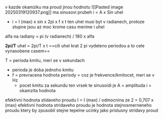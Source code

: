 v kazde okamziku ma proud jinou hodnotu
![[Pasted image 20250319120937.png]]
ma sinusovi prubeh
i = A x Sin uhel
- i = I (max) x sin x 2pi x f x t
ten uhel musi byt v radianech, protoze stupne jsou az moc
krome casu merime i uhel

alfa na radiany = pi (v radianech) / 180 x alfa

**2pi/T**
uhel = 2pi/T x t
==cili uhel krat 2 pi vydeleno periodou a to cele vynasobene casem==

T = perioda kmitu, meri se v sekundach
- perioda je doba jednoho kmitu
- f = prevracena hodnota periody = coz je frekvence/kmitocet, meri se v Hz
	- pocet kmitu za sekundu
ten vrsek te sinusoidi je A = amplituda
i = okamzita hodnota

efektivni hodnota stidaveho proudu
I = I (max) / odmocnina ze 2 = 0,707 x (max)
efektivni hodnota stridaveho proudu je hodnota stejnosmerneneho proudu ktery by zpusobil stejne tepelne ucinky jako prislusny stridavy proud